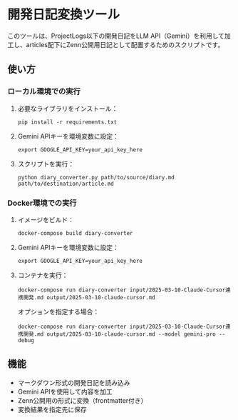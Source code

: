 # 開発日記変換ツール

このツールは、ProjectLogs以下の開発日記をLLM API（Gemini）を利用して加工し、articles配下にZenn公開用日記として配置するためのスクリプトです。

## 使い方

### ローカル環境での実行

1. 必要なライブラリをインストール：
   ```
   pip install -r requirements.txt
   ```

2. Gemini APIキーを環境変数に設定：
   ```
   export GOOGLE_API_KEY=your_api_key_here
   ```

3. スクリプトを実行：
   ```
   python diary_converter.py path/to/source/diary.md path/to/destination/article.md
   ```

### Docker環境での実行

1. イメージをビルド：
   ```
   docker-compose build diary-converter
   ```

2. Gemini APIキーを環境変数に設定：
   ```
   export GOOGLE_API_KEY=your_api_key_here
   ```

3. コンテナを実行：
   ```
   docker-compose run diary-converter input/2025-03-10-Claude-Cursor連携開発.md output/2025-03-10-claude-cursor.md
   ```

   オプションを指定する場合：
   ```
   docker-compose run diary-converter input/2025-03-10-Claude-Cursor連携開発.md output/2025-03-10-claude-cursor.md --model gemini-pro --debug
   ```

## 機能

- マークダウン形式の開発日記を読み込み
- Gemini APIを使用して内容を加工
- Zenn公開用の形式に変換（frontmatter付き）
- 変換結果を指定先に保存 